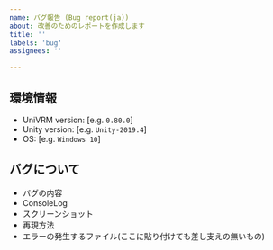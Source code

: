 ```yaml
---
name: バグ報告 (Bug report(ja))
about: 改善のためのレポートを作成します
title: ''
labels: 'bug'
assignees: ''

---
```


## 環境情報

 - UniVRM version: [e.g. `0.80.0`]
 - Unity version: [e.g. `Unity-2019.4`]
 - OS: [e.g. `Windows 10`]

## バグについて

* バグの内容
* ConsoleLog
* スクリーンショット
* 再現方法
* エラーの発生するファイル(ここに貼り付けても差し支えの無いもの)
